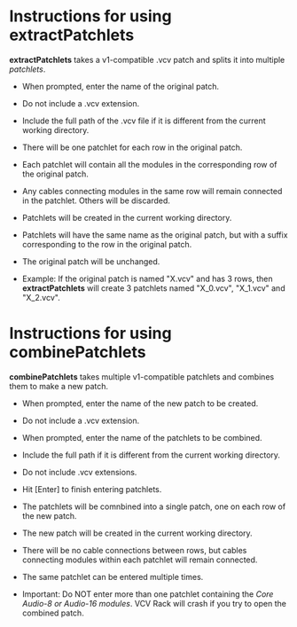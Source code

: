 # Instructions for using **extractPatchlets**

**extractPatchlets** takes a v1-compatible .vcv patch and splits it into multiple *patchlets*.<br/>

- When prompted, enter the name of the original patch.<br/>

- Do not include a .vcv extension.<br/>

- Include the full path of the .vcv file if it is different from the current working directory.<br/>

- There will be one patchlet for each row in the original patch.<br/>

- Each patchlet will contain all the modules in the corresponding row of the original patch.<br/>

- Any cables connecting modules in the same row will remain connected in the patchlet. Others will be discarded. <br/>

- Patchlets will be created in the current working directory.<br/>

- Patchlets will have the same name as the original patch, but with a suffix corresponding to the row in the original patch. <br/>

- The original patch will be unchanged.<br/>

- Example: If the original patch is named "X.vcv" and has 3 rows, then **extractPatchlets** will create 3 patchlets named "X_0.vcv", "X_1.vcv" and "X_2.vcv".<br/>


# Instructions for using **combinePatchlets**

**combinePatchlets** takes multiple v1-compatible patchlets and combines them to make a new patch. <br/>

- When prompted, enter the name of the new patch to be created. <br/>

- Do not include a .vcv extension.<br/>

- When prompted, enter the name of the patchlets to be combined. <br/>

- Include the full path if it is different from the current working directory.<br/>

- Do not include .vcv extensions.<br/>

- Hit [Enter] to finish entering patchlets.<br/>

- The patchlets will be comnbined into a single patch, one on each row of the new patch.<br/> 

- The new patch will be created in the current working directory. <br/>

- There will be no cable connections between rows, but cables connecting modules within each patchlet will remain connected.<br/>

- The same patchlet can be entered multiple times.<br/>

- Important: Do NOT enter more than one patchlet containing the *Core Audio-8 or Audio-16 modules*. VCV Rack will crash if you try to open the combined patch.


